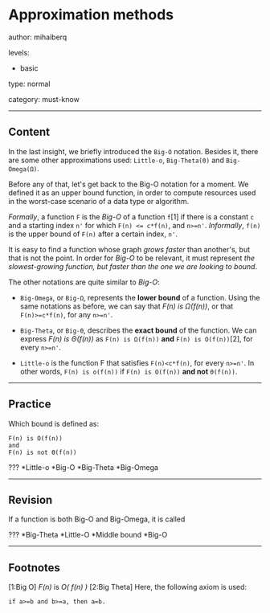 # Approximation methods
author: mihaiberq

levels:

  - basic

type: normal

category: must-know

---
## Content

In the last insight, we briefly introduced the `Big-O` notation. Besides it, there are some other approximations used: `Little-o`, `Big-Theta(Θ)` and `Big-Omega(Ω)`.

Before any of that, let's get back to the Big-O notation for a moment. We defined it as an upper bound function, in order to compute resources used in the worst-case scenario of a data type or algorithm.


*Formally*, a function `F` is the *Big-O* of a function `f`[1] if there is a constant `c` and a starting index `n'` for which `F(n) <= c*f(n)`, and `n>=n'`. *Informally*, `f(n)` is the upper bound of `F(n)` after a certain index, `n'`.

It is easy to find a function whose graph *grows faster* than another's, but that is not the point. In order for *Big-O* to be relevant, it must represent *the slowest-growing function, but faster than the one we are looking to bound*. 

The other notations are quite similar to *Big-O*:
- `Big-Omega`, or `Big-Ω`, represents the **lower bound** of a function. Using the same notations as before, we can say that *F(n) is Ω(f(n))*, or that `F(n)>=c*f(n)`, for any `n>=n'`.

- `Big-Theta`, or `Big-Θ`,  describes the **exact bound** of the function. We can express *F(n) is Θ(f(n))* as `F(n) is Ω(f(n))` **and** `F(n) is O(f(n))`[2], for every `n>=n'`.

- `Little-o` is the function F that satisfies `F(n)<c*f(n)`, for every `n>=n'`. In other words, `F(n) is o(f(n))` if `F(n) is O(f(n))` **and not** `Θ(f(n))`.


---
## Practice

Which bound is defined as:
```text
F(n) is O(f(n))
and 
F(n) is not Θ(f(n))
```
???
*Little-o
*Big-O
*Big-Theta
*Big-Omega

---
## Revision

If a function is both Big-O and Big-Omega, it is called

???
*Big-Theta
*Little-O
*Middle bound
*Big-O

---
## Footnotes

[1:Big O]
*F(n)* is *O( f(n) )*
[2:Big Theta]
Here, the following axiom is used:
```
if a>=b and b>=a, then a=b.
```